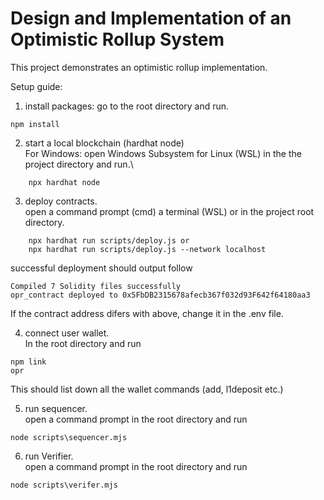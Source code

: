 # Design and Implementation of an Optimistic Rollup System

This project demonstrates an optimistic rollup implementation.

Setup guide:

1. install packages:
go to the root directory and run.

```shell
npm install    
```

2. start a local blockchain (hardhat node)\
For Windows: open Windows Subsystem for Linux (WSL) in the the project directory and run.\
```shell
    npx hardhat node
```

3. deploy contracts.\
open a command prompt (cmd) a terminal (WSL) or in the project root directory.
```shell
    npx hardhat run scripts/deploy.js or 
    npx hardhat run scripts/deploy.js --network localhost
```
successful deployment should output follow
```shell
Compiled 7 Solidity files successfully
opr_contract deployed to 0x5FbDB2315678afecb367f032d93F642f64180aa3
```
If the contract address difers with above, change it in the .env file.

4. connect user wallet.\
In the root directory and run
```shell
npm link
opr
```
This should list down all the wallet commands (add, l1deposit etc.)

5. run sequencer.\
open a command prompt in the root directory and run
```shell
node scripts\sequencer.mjs
```

6. run Verifier.\
open a command prompt in the root directory and run
```shell
node scripts\verifer.mjs
```
